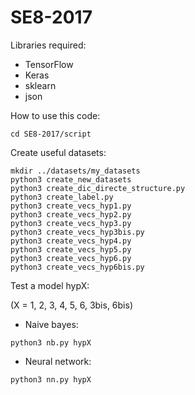 # SE8-2017

Libraries required:
- TensorFlow
- Keras
- sklearn
- json



How to use this code:

```
cd SE8-2017/script
```

Create useful datasets:

```
mkdir ../datasets/my_datasets
python3 create_new_datasets
python3 create_dic_directe_structure.py
python3 create_label.py
python3 create_vecs_hyp1.py
python3 create_vecs_hyp2.py
python3 create_vecs_hyp3.py
python3 create_vecs_hyp3bis.py
python3 create_vecs_hyp4.py
python3 create_vecs_hyp5.py
python3 create_vecs_hyp6.py
python3 create_vecs_hyp6bis.py
```

Test a model hypX:

(X = 1, 2, 3, 4, 5, 6, 3bis, 6bis)
- Naive bayes:
```
python3 nb.py hypX
```
- Neural network:
```
python3 nn.py hypX
```
